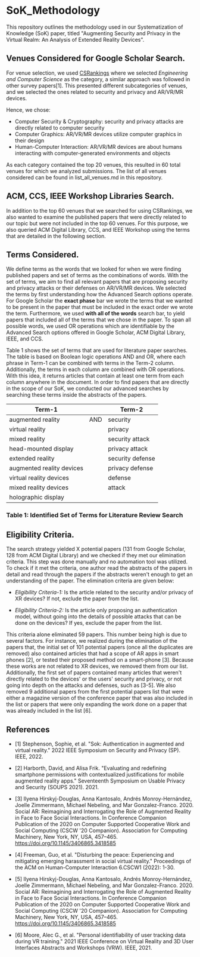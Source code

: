 # SoK_Methodology
This repository outlines the methodology used in our Systematization of Knowledge (SoK) paper, titled "Augmenting Security and Privacy in the Virtual Realm: An Analysis of Extended Reality Devices".

## Venues Considered for Google Scholar Search. 
For venue selection, we used [CSRankings](https://scholar.google.com/citations?view_op=top_venues) where we selected *Engineering and Computer Science* as the category, a similar approach was followed in other survey papers[1]. This presented different subcategories of venues, and we selected the ones related to security and privacy and AR/VR/MR devices. 

Hence, we chose:
* Computer Security & Cryptography: security and privacy attacks are directly related to computer security
* Computer Graphics: AR/VR/MR devices utilize computer graphics in their design
*  Human-Computer Interaction: AR/VR/MR devices are about humans interacting with computer-generated environments and objects
  
As each category contained the top 20 venues, this resulted in 60 total venues for which we analyzed submissions. The list of all venues considered can be found in list_all_venues.md in this repository. 

## ACM, CCS, IEEE Workshop Libraries Search.
In addition to the top 60 venues that we searched for using CSRankings, we also wanted to examine the published papers that were directly related to our topic but were not included in the top 60 venues. For this purpose, we also queried ACM Digital Library, CCS, and IEEE Workshop using the terms that are detailed in the following section. 


## Terms Considered.
We define terms as the words that we looked for when we were finding published papers and set of terms as the combinations of words. With the set of terms, we aim to find all relevant papers that are proposing security and privacy attacks or their defenses on AR/VR/MR devices. We selected the terms by first understanding how the Advanced Search options operate. For Google Scholar the **exact phase** bar we wrote the terms that we wanted to be present in the paper that must be included in the exact order we wrote the term. Furthermore, we used **with all of the words** search bar, to yield papers that included all of the terms that we chose in the paper. To span all possible words, we used OR operations which are identifiable by the Advanced Search options offered in Google Scholar, ACM Digital Library, IEEE, and CCS. 

Table 1 shows the set of terms that are used for literature paper searches. The table is based on Boolean logic operations AND and OR, where each phrase in Term-1 can be combined with terms in the Term-2 column. Additionally, the terms in each column are combined with OR operations. With this idea, it returns articles that contain at least one term from each column anywhere in the document. In order to find papers that are directly in the scope of our SoK, we conducted our advanced searches by searching these terms inside the abstracts of the papers.

| Term-1                   |                      | Term-2          |
|----------------------------|----------------------|-------------------|
| augmented reality          | AND                  | security          |
| virtual reality            |                      | privacy           |
| mixed reality              |                      | security attack   |
| head-mounted display       |                      | privacy attack    |
| extended reality           |                      | security defense  |
| augmented reality devices  |                      | privacy defense   |
| virtual reality devices    |                      | defense           |
| mixed reality devices      |                      | attack            |
| holographic display        |                      |                   |

### Table 1: Identified Set of Terms for Literature Review Search

## Eligibility Criteria.
The search strategy yielded X potential papers (131 from Google Scholar, 128 from ACM Digital Library) and we checked if they met our elimination criteria. This step was done manually and no automation tool was utilized. To check if it met the criteria, one author read the abstracts of the papers in detail and read through the papers if the abstracts weren't enough to get an understanding of the paper. The elimination criteria are given below:


* *Eligibility Criteria-1:* Is the article related to the security and/or privacy of XR devices? If not, exclude the paper from the list.
 
* *Eligibility Criteria-2:* Is the article only proposing an authentication model, without going into the details of possible attacks that can be done on the devices? If yes, exclude the paper from the list.


This criteria alone eliminated 59 papers. This number being high is due to several factors. For instance, we realized during the elimination of the papers that, the initial set of 101 potential papers (once all the duplicates are removed) also contained articles that had a scope of AR apps in smart phones [2], or tested their proposed method on a smart-phone [3]. Because these works are not related to XR devices, we removed them from our list. Additionally, the first set of papers contained many articles that weren't directly related to the devices' or the users' security and privacy, or not going into depth on the attacks and defenses, such as [3-5]. We also removed 9 additional papers from the first potential papers list that were either a magazine version of the conference paper that was also included in the list or papers that were only expanding the work done on a paper that was already included in the list [6].


## References
- [1] Stephenson, Sophie, et al. "Sok: Authentication in augmented and virtual reality." 2022 IEEE Symposium on Security and Privacy (SP). IEEE, 2022.

- [2] Harborth, David, and Alisa Frik. "Evaluating and redefining smartphone permissions with contextualized justifications for mobile augmented reality apps." Seventeenth Symposium on Usable Privacy and Security (SOUPS 2021). 2021.

- [3] Ilyena Hirskyj-Douglas, Anna Kantosalo, Andrés Monroy-Hernández, Joelle Zimmermann, Michael Nebeling, and Mar Gonzalez-Franco. 2020. Social AR: Reimagining and Interrogating the Role of Augmented Reality in Face to Face Social Interactions. In Conference Companion Publication of the 2020 on Computer Supported Cooperative Work and Social Computing (CSCW '20 Companion). Association for Computing Machinery, New York, NY, USA, 457–465. https://doi.org/10.1145/3406865.3418585

- [4] Freeman, Guo, et al. "Disturbing the peace: Experiencing and mitigating emerging harassment in social virtual reality." Proceedings of the ACM on Human-Computer Interaction 6.CSCW1 (2022): 1-30.

- [5] Ilyena Hirskyj-Douglas, Anna Kantosalo, Andrés Monroy-Hernández, Joelle Zimmermann, Michael Nebeling, and Mar Gonzalez-Franco. 2020. Social AR: Reimagining and Interrogating the Role of Augmented Reality in Face to Face Social Interactions. In Conference Companion Publication of the 2020 on Computer Supported Cooperative Work and Social Computing (CSCW '20 Companion). Association for Computing Machinery, New York, NY, USA, 457–465. https://doi.org/10.1145/3406865.3418585
  
- [6] Moore, Alec G., et al. "Personal identifiability of user tracking data during VR training." 2021 IEEE Conference on Virtual Reality and 3D User Interfaces Abstracts and Workshops (VRW). IEEE, 2021.

